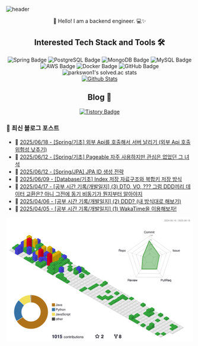 ![header](https://capsule-render.vercel.app/api?type=waving&color=gradient&height=250&fontSize=40&fontAlignY=40&animation=fadeIn&text=Server%20down%3F%20Must%20be%20cosmic%20rays%20☄️)

<div align="center">
  👋 Hello! I am a backend engineer. 💻✨
</div>

## <div align="center">Interested Tech Stack and Tools 🛠️</div>

<div align="center">
  <img src="https://img.shields.io/badge/Spring-6DB33F?style=flat&logo=Spring&logoColor=white" alt="Spring Badge"/>
  <img src="https://img.shields.io/badge/PostgreSQL-336791?style=flat&logo=PostgreSQL&logoColor=white" alt="PostgreSQL Badge"/>
  <img src="https://img.shields.io/badge/MongoDB-47A248?style=flat&logo=MongoDB&logoColor=white" alt="MongoDB Badge"/>
  <img src="https://img.shields.io/badge/MySQL-4479A1?style=flat&logo=MySQL&logoColor=white" alt="MySQL Badge"/>
  <img src="https://img.shields.io/badge/AWS-232F3E?style=flat&logo=Amazon-AWS&logoColor=white" alt="AWS Badge"/>
  <img src="https://img.shields.io/badge/Docker-2496ED?style=flat&logo=Docker&logoColor=white" alt="Docker Badge"/>
  <img src="https://img.shields.io/badge/GitHub-181717?style=flat&logo=GitHub&logoColor=white" alt="GitHub Badge"/>
</div>

<div align="center">
  <img src="https://github-readme-solvedac.hyp3rflow.vercel.app/api/?handle=parkswon1" alt="parkswon1's solved.ac stats"/>
</div>

<div align="center">
  <a href="https://www.codenary.co.kr/user-profile/detail/%EB%B0%95%EC%84%9D%EC%9B%90?github_ride=true&utm_source=github">
    <img src="https://www.codenary.co.kr/widget/github/api?username=%EB%B0%95%EC%84%9D%EC%9B%90" alt="Github Stats">
  </a>
</div>

## <div align="center">Blog 🌱</div>
<div align="center">
  <a href="https://naturecancoding.tistory.com/">
    <img src="https://img.shields.io/badge/Tistory-000000?style=flat&logo=tistory&logoColor=white" alt="Tistory Badge"/>
  </a>
</div>

<!-- START_CUSTOM_SECTION -->

<!-- START_CUSTOM_SECTION -->
### 📝 최신 블로그 포스트

- 📰 [2025/06/18 - [Spring/기초] 외부 Api를 호출해서 서버 날리기 (외부 Api 호출 위험성 낮추기)](https://naturecancoding.tistory.com/161)
- 📰 [2025/06/12 - [Spring/기초] Pageable 자주 사용하지만 관심은 없었던 그 녀석](https://naturecancoding.tistory.com/160)
- 📰 [2025/06/12 - [Spring/JPA] JPA ID 생성 전략](https://naturecancoding.tistory.com/159)
- 📰 [2025/06/09 - [Database/기초] Index 저장 자료구조와 복합키 저장 방식](https://naturecancoding.tistory.com/158)
- 📰 [2025/04/17 - [공부 시간 기록/개발일지] (3) DTO, VO, ??? 그럼 DDD끼리 데이터 교환은? 아니 그전에 동기 비동기가 뭔지부터 알아야지](https://naturecancoding.tistory.com/157)
- 📰 [2025/04/06 - [공부 시간 기록/개발일지] (2) DDD? (내 방식대로 해보기)](https://naturecancoding.tistory.com/156)
- 📰 [2025/04/05 - [공부 시간 기록/개발일지] (1) WakaTime을 이용해보자!](https://naturecancoding.tistory.com/155)

<!-- END_CUSTOM_SECTION -->
<!-- END_CUSTOM_SECTION -->

<!-- 3D 잔디 -->
![3D 잔디](./profile-3d-contrib/profile-gitblock.svg)
